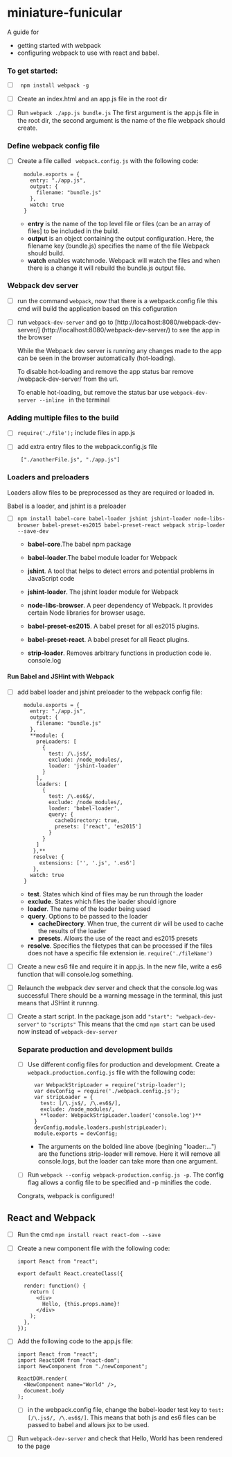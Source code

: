 # miniature-funicular

A guide for
  - getting started with webpack
  - configuring webpack to use with react and babel.


### To get started:

- [ ] ``` npm install webpack -g```


- [ ] Create an index.html and an app.js file in the root dir

- [ ] Run ```webpack ./app.js bundle.js```
The first argument is the app.js file in the root dir, the second argument is the name of the file  webpack should create.

### Define webpack config file

- [ ] Create a file called ``` webpack.config.js``` with the following code:

  ```
    module.exports = {
      entry: "./app.js",
      output: {
        filename: "bundle.js"
      },
      watch: true
    }
  ```


  - **entry** is the name of the top level file or files (can be an array of files] to be included in the build.
  - **output** is an object containing the output configuration. Here, the filename key (bundle.js) specifies the name of the file Webpack should build.
  - **watch** enables watchmode. Webpack will watch the files and when there is a change it will rebuild the bundle.js output file.

### Webpack dev server

- [ ] run the command ```webpack```, now that there is a webpack.config file this cmd will build the application based on this cofiguration

- [ ] run ```webpack-dev-server``` and go to [http://localhost:8080/webpack-dev-server/] (http://localhost:8080/webpack-dev-server/) to see the app in the browser

  While the Webpack dev server is running any changes made to the app can be seen in the browser automatically (hot-loading).

  To disable hot-loading and remove the app status bar remove /webpack-dev-server/ from the url.

  To enable hot-loading, but remove the status bar use ```webpack-dev-server --inline ``` in the terminal


### Adding multiple files to the build

- [ ] ```require('./file');``` include files in app.js
- [ ] add extra entry files to the webpack.config.js file

  ``` ["./anotherFile.js", "./app.js"]```


### Loaders and preloaders
Loaders allow files to be preprocessed as they are required or loaded in.

Babel is a loader, and jshint is a preloader

- [ ] ```npm install babel-core babel-loader jshint jshint-loader node-libs-browser babel-preset-es2015 babel-preset-react webpack strip-loader --save-dev```

  - **babel-core**.The babel npm package

  - **babel-loader**.The babel module loader for Webpack

  - **jshint**. A tool that helps to detect errors and potential problems in JavaScript code

  - **jshint-loader**. The jshint loader module for Webpack

  - **node-libs-browser**. A peer dependency of Webpack. It provides certain Node libraries for browser usage.

  - **babel-preset-es2015**. A babel preset for all es2015 plugins.

  - **babel-preset-react**. A babel preset for all React plugins.

  - **strip-loader**. Removes arbitrary functions in production code ie. console.log

#### Run Babel and JSHint with Webpack

- [ ] add babel loader and jshint preloader to the webpack config file:

  ```
    module.exports = {
      entry: "./app.js",
      output: {
        filename: "bundle.js"
      },
      **module: {
        preLoaders: [
          {
            test: /\.js$/,
            exclude: /node_modules/,
            loader: 'jshint-loader'
          }
        ],
        loaders: [
          {
            test: /\.es6$/,
            exclude: /node_modules/,
            loader: 'babel-loader',
            query: {
              cacheDirectory: true,
              presets: ['react', 'es2015']
            }
          }
        ]
       },**
       resolve: {
         extensions: ['', '.js', '.es6']
       },
      watch: true
    }
  ```

  - **test**. States which kind of files may be run through the loader
  - **exclude**. States which files the loader should ignore
  - **loader**. The name of the loader being used
  - **query**. Options to be passed to the loader 
    - **cacheDirectory**. When true, the current dir will be used to cache the results of the loader
    - **presets**. Allows the use of the react and es2015 presets 
  - **resolve**. Specifies the filetypes that can be processed if  the files does not have a specific file extension ie. ```require('./fileName')```


- [ ] Create a new es6 file and require it in app.js. In the new file, write a es6 function that will console.log something.

- [ ] Relaunch the webpack dev server and check that the console.log was successful
  There should be a warning message in the terminal, this just means that JSHint it runnng.

- [ ] Create a start script. In the package.json add ```"start": "webpack-dev-server"``` to ```"scripts"```
  This means that the cmd ```npm start``` can be used now instead of ```webpack-dev-server```

  ### Separate production and development builds

  - [ ] Use different config files for production and development. Create a ```webpack.production.config.js``` file with the following code:
    ```
      var WebpackStripLoader = require('strip-loader');
      var devConfig = require('./webpack.config.js');
      var stripLoader = {
        test: [/\.js$/, /\.es6$/],
        exclude: /node_modules/,
        **loader: WebpackStripLoader.loader('console.log')**
      }
      devConfig.module.loaders.push(stripLoader);
      module.exports = devConfig;
    ```

    - The arguments on the bolded line above (begining "loader:...") are the functions strip-loader will remove. Here it will remove all console.logs, but the loader can take more than one argument.

  - [ ] Run ```webpack --config webpack-production.config.js -p```. The config flag allows a config file to be specified and -p minifies the code.

  Congrats, webpack is configured!

## React and Webpack

- [ ] Run the cmd ```npm install react react-dom --save```

- [ ] Create a new component file with the following code: 
  
  ```
  import React from "react";

  export default React.createClass({

    render: function() {
      return (
        <div>
          Hello, {this.props.name}!
        </div>
      );
    },
  });

  ```

- [ ] Add the following code to the app.js file:

  ```
  import React from "react";
  import ReactDOM from "react-dom";
  import NewComponent from "./newComponent";

  ReactDOM.render(
    <NewComponent name="World" />,
    document.body
  );
  ```

  - [ ] in the webpack.config file, change the babel-loader test key to ```test: [/\.js$/, /\.es6$/]```. This  means that both js and es6 files can be passed to babel and allows jsx to be used.

- [ ] Run ```webpack-dev-server``` and check that Hello, World has been rendered to the page